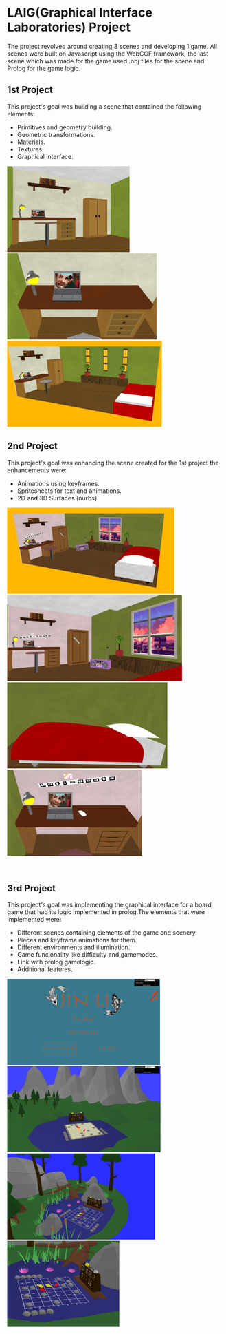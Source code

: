 # LAIG(Graphical Interface Laboratories) Project

The project revolved around creating 3 scenes and developing 1 game. All scenes were built on Javascript using the WebCGF framework, the last scene which was made for the game used .obj files for the scene and Prolog for the game logic.

## 1st Project ##

This project's goal was building a scene that contained the following elements: 

- Primitives and geometry building.
- Geometric transformations.
- Materials.
- Textures.
- Graphical interface.

 <img src="screenshots/Proj1_2.png" height="200">  <img src="screenshots/Proj1_3.png" height="200"> <img src="screenshots/Proj1_1.png" height="200">
 <br> 

## 2nd Project ##

This project's goal was enhancing the scene created for the 1st project the enhancements were: 

- Animations using keyframes.
- Spritesheets for text and animations.
- 2D and 3D Surfaces (nurbs).

 <img src="screenshots/Proj2_1.png" height="200">  <img src="screenshots/Proj2_2.png" height="200"> <img src="screenshots/Proj2_3.png" height="200"> <img src="screenshots/Proj2_4.png" height="200">

<br> 

## 3rd Project ##

This project's goal was implementing the graphical interface for a board game that had its logic implemented in prolog.The elements that were implemented were: 

- Different scenes containing elements of the game and scenery.
- Pieces and keyframe animations for them.
- Different environments and illumination.
- Game funcionality like difficulty and gamemodes.
- Link with prolog gamelogic.
- Additional features.

 <img src="screenshots/Proj3_1.png" height="200"> <img src="screenshots/Proj3_3.png" height="200"> <img src="screenshots/Proj3_4.png" height="200">  <img src="screenshots/Proj3_2.png" height="200">
